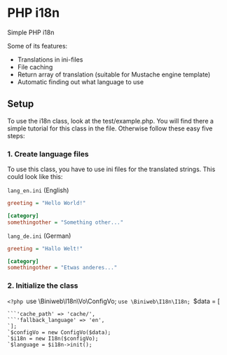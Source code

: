 # PHP i18n
Simple PHP i18n

Some of its features:

* Translations in ini-files
* File caching
* Return array of translation (suitable for Mustache engine template)
* Automatic finding out what language to use

## Setup
To use the i18n class, look at the test/example.php. You will find there a simple tutorial for this class in the file. Otherwise follow these easy five steps:

### 1. Create language files
To use this class, you have to use ini files for the translated strings. This could look like this:

`lang_en.ini` (English)

```ini
greeting = "Hello World!"

[category]
somethingother = "Something other..."
```

`lang_de.ini` (German)

```ini
greeting = "Hallo Welt!"

[category]
somethingother = "Etwas anderes..."
```

### 2. Initialize the class

`<?php
`use \Biniweb\I18n\Vo\ConfigVo;
`use \Biniweb\I18n\I18n;
`$data = [
```'file_path' => 'languages/{LANGUAGE}.ini',
```'cache_path' => 'cache/',
```'fallback_language' => 'en',
`];
`$configVo = new ConfigVo($data);
`$i18n = new I18n($configVo);
`$language = $i18n->init();
